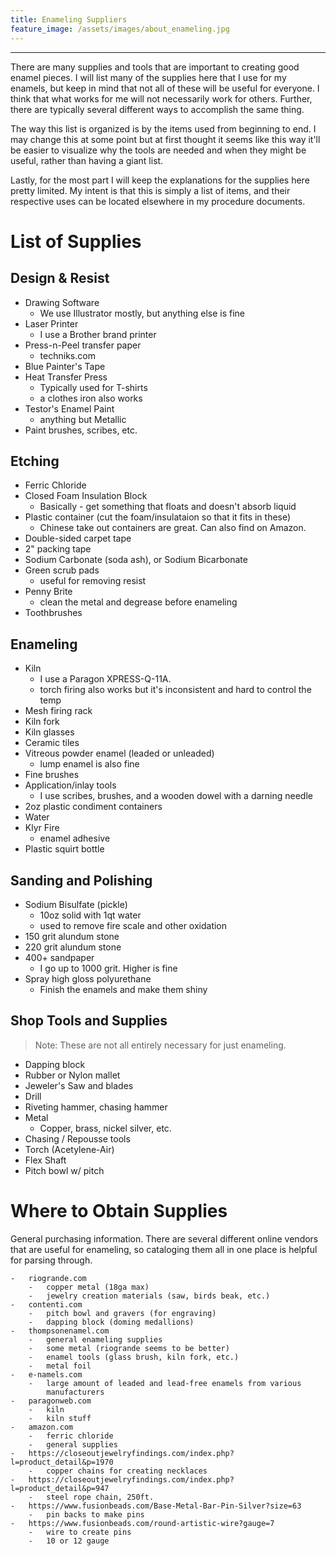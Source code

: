 ```yaml
---
title: Enameling Suppliers
feature_image: /assets/images/about_enameling.jpg
---
```


* * *

There are many supplies and tools that are important to creating good enamel
pieces. I will list many of the supplies here that I use for my enamels,
but keep in mind that not all of these will be useful for everyone. I
think that what works for me will not necessarily work for others.
Further, there are typically several different ways to accomplish the
same thing. 

The way this list is organized is by the items used from beginning to
end. I may change this at some point but at first thought it seems
like this way it'll be easier to visualize why the tools are needed and
when they might be useful, rather than having a giant list. 

Lastly, for the most part I will keep the explanations for the supplies
here pretty limited. My intent is that this is simply a list of items,
and their respective uses can be located elsewhere in my procedure
documents.

# List of Supplies

## Design & Resist

* Drawing Software
    * We use Illustrator mostly, but anything else is fine
* Laser Printer
    * I use a Brother brand printer
* Press-n-Peel transfer paper
    * techniks.com
* Blue Painter's Tape
* Heat Transfer Press
    * Typically used for T-shirts
    * a clothes iron also works
* Testor's Enamel Paint
    * anything but Metallic
* Paint brushes, scribes, etc.

## Etching

* Ferric Chloride
* Closed Foam Insulation Block
    * Basically - get something that floats and doesn't absorb liquid
* Plastic container (cut the foam/insulataion so that it fits in these)
    * Chinese take out containers are great. Can also find on Amazon.
* Double-sided carpet tape
* 2" packing tape
* Sodium Carbonate (soda ash), or Sodium Bicarbonate
* Green scrub pads
    * useful for removing resist
* Penny Brite
    * clean the metal and degrease before enameling
* Toothbrushes

## Enameling

* Kiln 
    * I use a Paragon XPRESS-Q-11A.
    * torch firing also works but it's inconsistent and hard to control
      the temp
* Mesh firing rack
* Kiln fork
* Kiln glasses
* Ceramic tiles
* Vitreous powder enamel (leaded or unleaded)
    * lump enamel is also fine 
* Fine brushes
* Application/inlay tools
    * I use scribes, brushes, and a wooden dowel with a darning needle
* 2oz plastic condiment containers
* Water
* Klyr Fire
    * enamel adhesive 
* Plastic squirt bottle

## Sanding and Polishing

* Sodium Bisulfate (pickle)
    * 10oz solid with 1qt water
    * used to remove fire scale and other oxidation
* 150 grit alundum stone
* 220 grit alundum stone
* 400+ sandpaper
    * I go up to 1000 grit. Higher is fine
* Spray high gloss polyurethane
    * Finish the enamels and make them shiny

## Shop Tools and Supplies

> Note: These are not all entirely necessary for just enameling. 

* Dapping block
* Rubber or Nylon mallet
* Jeweler's Saw and blades
* Drill
* Riveting hammer, chasing hammer
* Metal
    * Copper, brass, nickel silver, etc.
* Chasing / Repousse tools
* Torch (Acetylene-Air)
* Flex Shaft
* Pitch bowl w/ pitch



# Where to Obtain Supplies

General purchasing information. There are several different online
vendors that are useful for enameling, so cataloging them all in one
place is helpful for parsing through. 

    -   riogrande.com
        -   copper metal (18ga max)
        -   jewelry creation materials (saw, birds beak, etc.)
    -   contenti.com
        -   pitch bowl and gravers (for engraving)
        -   dapping block (doming medallions)
    -   thompsonenamel.com
        -   general enameling supplies
        -   some metal (riogrande seems to be better)
        -   enamel tools (glass brush, kiln fork, etc.)
        -   metal foil
    -   e-namels.com
        -   large amount of leaded and lead-free enamels from various
            manufacturers
    -   paragonweb.com
        -   kiln
        -   kiln stuff
    -   amazon.com
        -   ferric chloride
        -   general supplies
    -   https://closeoutjewelryfindings.com/index.php?l=product_detail&p=1970
        -   copper chains for creating necklaces
    -   https://closeoutjewelryfindings.com/index.php?l=product_detail&p=947
        -   steel rope chain, 250ft. 
    -   https://www.fusionbeads.com/Base-Metal-Bar-Pin-Silver?size=63
        -   pin backs to make pins
    -   https://www.fusionbeads.com/round-artistic-wire?gauge=7
        -   wire to create pins
        -   10 or 12 gauge


